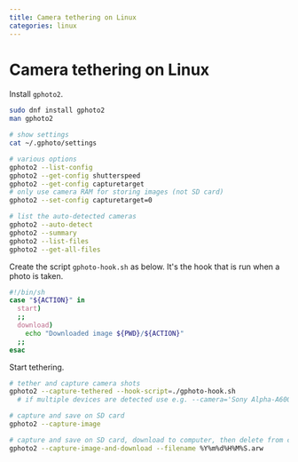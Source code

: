 ```yaml
---
title: Camera tethering on Linux
categories: linux
---
```


# Camera tethering on Linux

Install `gphoto2`.

```sh
sudo dnf install gphoto2
man gphoto2

# show settings
cat ~/.gphoto/settings

# various options
gphoto2 --list-config
gphoto2 --get-config shutterspeed
gphoto2 --get-config capturetarget
# only use camera RAM for storing images (not SD card)
gphoto2 --set-config capturetarget=0

# list the auto-detected cameras
gphoto2 --auto-detect
gphoto2 --summary
gphoto2 --list-files
gphoto2 --get-all-files
```

Create the script `gphoto-hook.sh` as below. It's the hook that is run when a photo is taken.

```sh
#!/bin/sh
case "${ACTION}" in
  start)
  ;;
  download)
    echo "Downloaded image ${PWD}/${ACTION}"
  ;;
esac
```

Start tethering.

```sh
# tether and capture camera shots
gphoto2 --capture-tethered --hook-script=./gphoto-hook.sh
  # if multiple devices are detected use e.g. --camera='Sony Alpha-A6000'
```

```sh
# capture and save on SD card
gphoto2 --capture-image

# capture and save on SD card, download to computer, then delete from camera
gphoto2 --capture-image-and-download --filename %Y%m%d%H%M%S.arw
```
